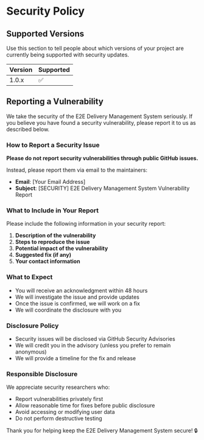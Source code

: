 # Security Policy

## Supported Versions

Use this section to tell people about which versions of your project are currently being supported with security updates.

| Version | Supported          |
| ------- | ------------------ |
| 1.0.x   | :white_check_mark: |

## Reporting a Vulnerability

We take the security of the E2E Delivery Management System seriously. If you believe you have found a security vulnerability, please report it to us as described below.

### How to Report a Security Issue

**Please do not report security vulnerabilities through public GitHub issues.**

Instead, please report them via email to the maintainers:

- **Email**: [Your Email Address]
- **Subject**: [SECURITY] E2E Delivery Management System Vulnerability Report

### What to Include in Your Report

Please include the following information in your security report:

1. **Description of the vulnerability**
2. **Steps to reproduce the issue**
3. **Potential impact of the vulnerability**
4. **Suggested fix (if any)**
5. **Your contact information**

### What to Expect

- You will receive an acknowledgment within 48 hours
- We will investigate the issue and provide updates
- Once the issue is confirmed, we will work on a fix
- We will coordinate the disclosure with you

### Disclosure Policy

- Security issues will be disclosed via GitHub Security Advisories
- We will credit you in the advisory (unless you prefer to remain anonymous)
- We will provide a timeline for the fix and release

### Responsible Disclosure

We appreciate security researchers who:

- Report vulnerabilities privately first
- Allow reasonable time for fixes before public disclosure
- Avoid accessing or modifying user data
- Do not perform destructive testing

Thank you for helping keep the E2E Delivery Management System secure! 🔒
